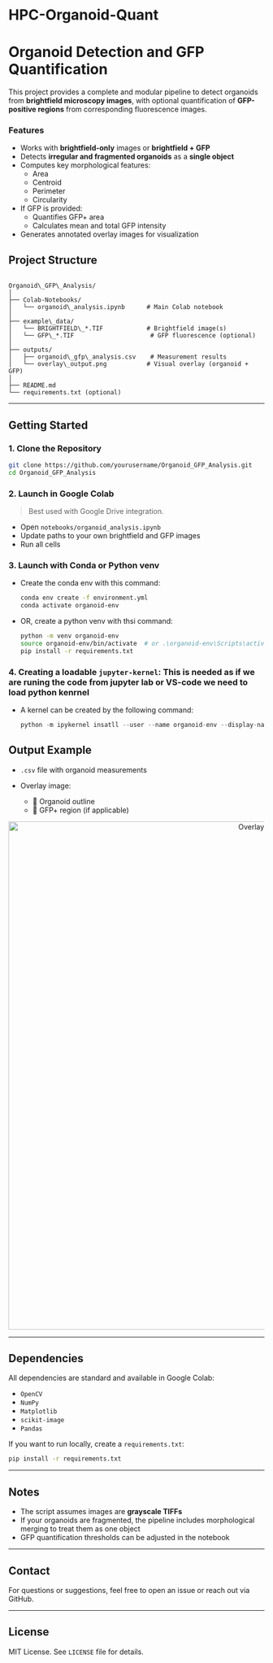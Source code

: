# HPC-Organoid-Quant


# Organoid Detection and GFP Quantification

This project provides a complete and modular pipeline to detect organoids from **brightfield microscopy images**, with optional quantification of **GFP-positive regions** from corresponding fluorescence images.

### Features

- Works with **brightfield-only** images or **brightfield + GFP**
- Detects **irregular and fragmented organoids** as a **single object**
- Computes key morphological features:
  - Area
  - Centroid
  - Perimeter
  - Circularity
- If GFP is provided:
  - Quantifies GFP+ area
  - Calculates mean and total GFP intensity
- Generates annotated overlay images for visualization



## Project Structure

```

Organoid\_GFP\_Analysis/
│
├── Colab-Notebooks/
│   └── organoid\_analysis.ipynb      # Main Colab notebook
│
├── example\_data/
│   └── BRIGHTFIELD\_*.TIF            # Brightfield image(s)
│   └── GFP\_*.TIF                     # GFP fluorescence (optional)
│
├── outputs/
│   ├── organoid\_gfp\_analysis.csv    # Measurement results
│   └── overlay\_output.png           # Visual overlay (organoid + GFP)
│
├── README.md
└── requirements.txt (optional)

````

---

## Getting Started

### 1. Clone the Repository

```bash
git clone https://github.com/yourusername/Organoid_GFP_Analysis.git
cd Organoid_GFP_Analysis
````

### 2. Launch in Google Colab

> Best used with Google Drive integration.

* Open `notebooks/organoid_analysis.ipynb`
* Update paths to your own brightfield and GFP images
* Run all cells


### 3. Launch with Conda or Python venv

* Create the conda env with this command:
  ```bash
  conda env create -f environment.yml
  conda activate organoid-env
  ```
* OR, create a python venv with thsi command:
  ```bash
  python -m venv organoid-env
  source organoid-env/bin/activate  # or .\organoid-env\Scripts\activate on Windows
  pip install -r requirements.txt
  ```  

### 4. Creating a loadable `jupyter-kernel`: This is needed as if we are runing the code from jupyter lab or VS-code we need to load python kenrnel

* A kernel can be created by the following command:
  ```python
  python -m ipykernel insatll --user --name organoid-env --display-name "organoid-env"
  ```
  

## Output Example

* `.csv` file with organoid measurements
* Overlay image:

  * 🔵 Organoid outline
  * 🔴 GFP+ region (if applicable)

<p align="center">
  <img src="https://github.com/arka2696/HPC-Organoid-Quant/blob/main/Overlay-example.png" alt="Overlay Example" width="1000"/>
</p>

---

## Dependencies

All dependencies are standard and available in Google Colab:

* `OpenCV`
* `NumPy`
* `Matplotlib`
* `scikit-image`
* `Pandas`

If you want to run locally, create a `requirements.txt`:

```bash
pip install -r requirements.txt
```

---

## Notes

* The script assumes images are **grayscale TIFFs**
* If your organoids are fragmented, the pipeline includes morphological merging to treat them as one object
* GFP quantification thresholds can be adjusted in the notebook

---

## Contact

For questions or suggestions, feel free to open an issue or reach out via GitHub.

---

## License

MIT License. See `LICENSE` file for details.

```

